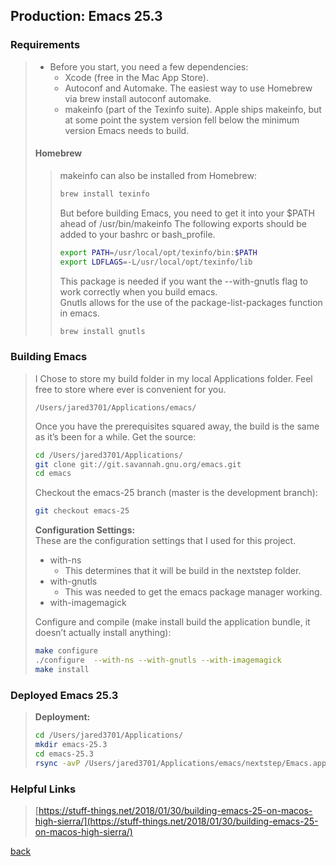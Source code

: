 ## Production: Emacs 25.3
### Requirements
> - Before you start, you need a few dependencies:
>   - Xcode (free in the Mac App Store).
>   - Autoconf and Automake. The easiest way to use Homebrew via brew install autoconf automake.
>   - makeinfo (part of the Texinfo suite). Apple ships makeinfo, but at some point the system version fell below the minimum version Emacs needs to build.
>
> #### Homebrew
>> makeinfo can also be installed from Homebrew:
>> ```bash
>> brew install texinfo
>> ```
>>
>> But before building Emacs, you need to get it into your $PATH ahead of /usr/bin/makeinfo
>> The following exports should be added to your bashrc or bash_profile.
>> ```bash
>> export PATH=/usr/local/opt/texinfo/bin:$PATH
>> export LDFLAGS=-L/usr/local/opt/texinfo/lib
>> ```
>>
>> This package is needed if you want the --with-gnutls flag to work correctly when you build emacs.  
>> Gnutls allows for the use of the package-list-packages function in emacs.
>> ```bash
>> brew install gnutls
>> ```

### Building Emacs 
> I Chose to store my build folder in my local Applications folder.  Feel free to store where ever is convenient for you.  
> ```
> /Users/jared3701/Applications/emacs/
> ```
>
> Once you have the prerequisites squared away, the build is the same as it’s been for a while. Get the source:
> ```bash
> cd /Users/jared3701/Applications/
> git clone git://git.savannah.gnu.org/emacs.git
> cd emacs
> ```
>
> Checkout the emacs-25 branch (master is the development branch):  
> ```bash
> git checkout emacs-25
> ```
>
> __Configuration Settings:__  
> These are the configuration settings that I used for this project.  
> - with-ns
>    - This determines that it will be build in the nextstep folder.
> - with-gnutls
>    - This was needed to get the emacs package manager working.
> - with-imagemagick
>
> Configure and compile (make install build the application bundle, it doesn’t actually install anything):
> ```bash
> make configure
> ./configure  --with-ns --with-gnutls --with-imagemagick
> make install
> ```

### Deployed Emacs 25.3
> __Deployment:__
> ```bash
> cd /Users/jared3701/Applications/
> mkdir emacs-25.3
> cd emacs-25.3
> rsync -avP /Users/jared3701/Applications/emacs/nextstep/Emacs.app /Users/jared3701/Applications/emacs-25.3/
> ```

### Helpful Links
> [https://stuff-things.net/2018/01/30/building-emacs-25-on-macos-high-sierra/](https://stuff-things.net/2018/01/30/building-emacs-25-on-macos-high-sierra/)

[back](.././)
